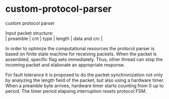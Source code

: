 # custom-protocol-parser
custom protocol parser

Input packet structure:  
| preamble |  cnt  |    type   |   length  |   data and crc |  

   In order to optimize the computational resources the protocol parser is based on finite state machine for receiving packets. When the packet is assembled, specific flag sets immediately. Thus, other thread can stop the incoming packet and elaborate an appropriate response.

   For fault tolerance it is proposed to do the packet synchronization not only by analyzing the length field of the packet, but also using a hardware timer. When a preamble byte arrives, hardware timer starts counting from 0 up to period. The timer period elapsing interruption resets protocol FSM. 


